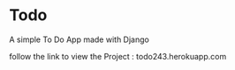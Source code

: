 # Todo
A simple To Do App made with Django

follow the link to view the Project : todo243.herokuapp.com
